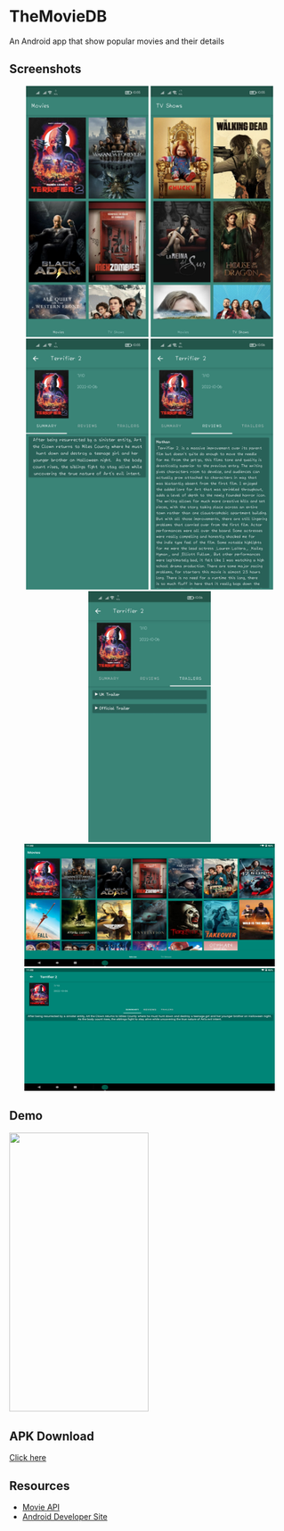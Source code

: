 # TheMovieDB
An Android app that show popular movies and their details

## Screenshots
<p align="center">
  <img src="Screenshots/Mob1.jpg" height="450" width="220">
  <img src="Screenshots/Mob2.jpg" height="450" width="220">
  <img src="Screenshots/Mob3.jpg" height="450" width="220">
  <img src="Screenshots/Mob4.jpg" height="450" width="220">
  <img src="Screenshots/Mob5.jpg" height="450" width="220">
  <img src="Screenshots/Tab1.png" height="220" width="450">
  <img src="Screenshots/Tab2.png" height="220" width="450">
</p>

## Demo
<p>
  <img src="Screenshots/Vid.gif" height="500" width="250">
</p>

## APK Download
[Click here](https://drive.google.com/file/d/1S-ihmG-1T9eQ89OtrSjmKUi-PrLMa0js/view?usp=sharing)

## Resources

  - [Movie API](https://www.themoviedb.org/documentation/api)
  - [Android Developer Site](https://developer.android.com)
